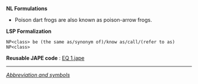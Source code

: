 __NL Formulations__ 



* Poison dart frogs are also known as poison-arrow frogs.


  

__LSP Formalization__ 




```
NP<class> be (the same as/synonym of)/know as/call/(refer to as) NP<class>

```


__Reusable JAPE code__ 
 :
 [EQ 1.jape](../images/c/c0/EQ_1.jape "EQ 1.jape") 





---



_[Abbreviation and symbols](../../Community/LSPSymbols "Community:LSPSymbols")_